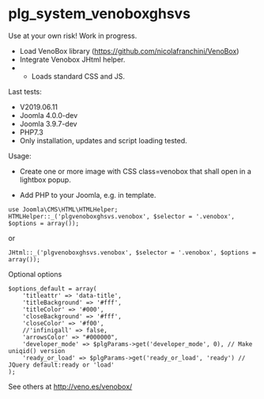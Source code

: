 # plg_system_venoboxghsvs
Use at your own risk! Work in progress.

- Load VenoBox library (https://github.com/nicolafranchini/VenoBox)
- Integrate Venobox JHtml helper.
- - Loads standard CSS and JS.

Last tests:
- V2019.06.11
- Joomla 4.0.0-dev
- Joomla 3.9.7-dev
- PHP7.3
- Only installation, updates and script loading tested.

Usage:

- Create one or more image with CSS class=venobox that shall open in a lightbox popup.

- Add PHP to your Joomla, e.g. in template.

```
use Joomla\CMS\HTML\HTMLHelper;
HTMLHelper::_('plgvenoboxghsvs.venobox', $selector = '.venobox', $options = array());
```
or
```
JHtml::_('plgvenoboxghsvs.venobox', $selector = '.venobox', $options = array());
```

Optional options

```
$options_default = array(
	'titleattr' => 'data-title',
	'titleBackground' => '#fff',
	'titleColor' => '#000',
	'closeBackground' => '#fff',
	'closeColor' => '#f00',
	//'infinigall' => false,
	'arrowsColor' => "#000000",
	'developer_mode' => $plgParams->get('developer_mode', 0), // Make uniqid() version 
	'ready_or_load' => $plgParams->get('ready_or_load', 'ready') // JQuery default:ready or 'load'
);
```
See others at http://veno.es/venobox/
